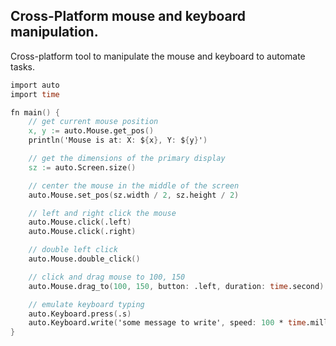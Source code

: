 ## Cross-Platform mouse and keyboard manipulation.
Cross-platform tool to manipulate the mouse and keyboard to automate tasks.
```v
import auto
import time

fn main() {
    // get current mouse position
    x, y := auto.Mouse.get_pos()
    println('Mouse is at: X: ${x}, Y: ${y}')

    // get the dimensions of the primary display
    sz := auto.Screen.size()

    // center the mouse in the middle of the screen
    auto.Mouse.set_pos(sz.width / 2, sz.height / 2)

    // left and right click the mouse
    auto.Mouse.click(.left)
    auto.Mouse.click(.right)

    // double left click
    auto.Mouse.double_click()

    // click and drag mouse to 100, 150
    auto.Mouse.drag_to(100, 150, button: .left, duration: time.second)

    // emulate keyboard typing
    auto.Keyboard.press(.s)
    auto.Keyboard.write('some message to write', speed: 100 * time.millisecond)
}
```
